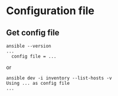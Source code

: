 # Configuration file
## Get config file
```
ansible --version
...
  config file = ...
```

or

```
ansible dev -i inventory --list-hosts -v
Using ... as config file
...
```
